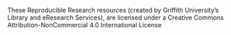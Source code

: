 These Reproducible Research resources (created by Griffith University’s Library and eResearch Services), are licensed under a Creative Commons Attribution-NonCommercial 4.0 International License
